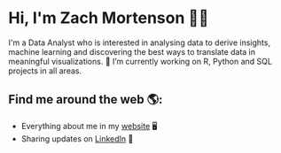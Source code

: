 # Hi, I'm Zach Mortenson 👋🏼 

I'm a Data Analyst who is interested in analysing data to derive insights, machine learning and discovering the best ways to translate data in meaningful visualizations.
🔭 I’m currently working on R, Python and SQL projects in all areas.

## Find me around the web 🌎:
- Everything about me in my <a href="https://zachmort.github.io/">website</a> 🖥
- Sharing updates on <a href="https://www.linkedin.com/in/https:/zachary-mortenson-8923b4152/">LinkedIn</a> 💼
